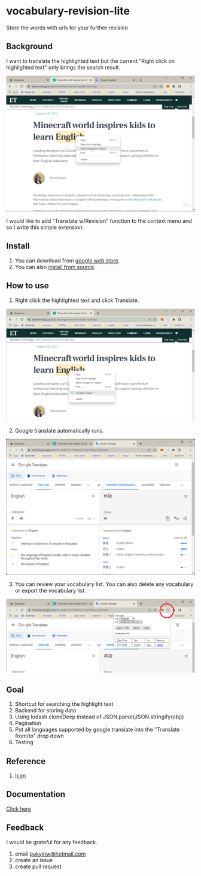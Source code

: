 # vocabulary-revision-lite
Store the words with urls for your further revision

## Background
I want to translate the highlighted text but the current "Right click on highlighted text" only brings the search result.

![Current chrome function](manual/readme/background1.png)

I would like to add "Translate w/Revision" function to the context menu and so I write this simple extension.

## Install
1. You can download from [google web store](https://chrome.google.com/webstore/category/extensions).
2. You can also [install from source](manual/installation/GUIDE.md).

## How to use
1. Right click the highlighted text and click Translate.

![Translate](manual/readme/howtouse1.png)

2. Google translate automatically runs.

![Translate](manual/readme/howtouse2.png)

3. You can review your vocabulary list. You can also delete any vocabulary or export the vocabulary list.

![Review](manual/readme/howtouse3.png)

## Goal
1. Shortcut for searching the highlight text
2. Backend for storing data
3. Using lodash.cloneDeep instead of JSON.parse(JSON.stringify(obj))
4. Pagination
5. Put all languages supported by google translate into the "Translate from/to" drop down
6. Testing

## Reference
1. [Icon](https://www.iconfinder.com/icons/5437092/media_social_v_vent_icon)

## Documentation 
[Click here](manual/documentation/DOCUMENTATION.md)

## Feedback
I would be grateful for any feedback.
1. email [pakyinw@hotmail.com](mailto:pakyinw@hotmail.com)
2. create an issue
3. create pull request
 